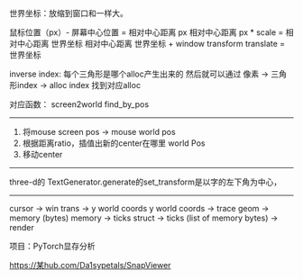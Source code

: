 世界坐标：放缩到窗口和一样大。

鼠标位置（px）- 屏幕中心位置 = 相对中心距离 px
相对中心距离 px * scale = 相对中心距离 世界坐标
相对中心距离 世界坐标 + window transform translate = 世界坐标

inverse index: 每个三角形是哪个alloc产生出来的
然后就可以通过 像素 -> 三角形index -> alloc index 找到对应alloc

对应函数：
screen2world
find_by_pos

---

1. 将mouse screen pos -> mouse world pos
2. 根据距离ratio，插值出新的center在哪里 world Pos
3. 移动center
---

three-d的 TextGenerator.generate的set_transform是以字的左下角为中心，

---
cursor -> win trans -> y world coords
y world coords -> trace geom -> memory (bytes)
memory -> ticks struct -> ticks (list of memory bytes) -> render

项目：PyTorch显存分析

https://某hub.com/Da1sypetals/SnapViewer